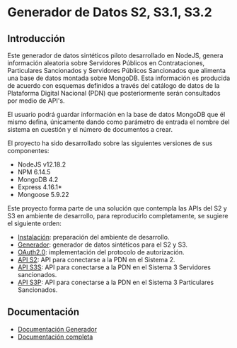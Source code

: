# Generador de Datos S2, S3.1, S3.2
## Introducción
Este generador de datos sintéticos piloto desarrollado en NodeJS, genera información aleatoria sobre Servidores Públicos en Contrataciones, Particulares Sancionados y Servidores Públicos Sancionados que alimenta una base de datos montada sobre MongoDB. Esta información es producida de acuerdo con esquemas definidos a través del catálogo de datos de la Plataforma Digital Nacional (PDN) que posteriormente serán consultados por medio de API's.

El usuario podrá guardar información en la base de datos MongoDB que él mismo defina, únicamente dando como parámetro de entrada el nombre del sistema en cuestión y el número de documentos a crear.

El proyecto ha sido desarrollado sobre las siguientes versiones de sus componentes:
* NodeJS v12.18.2
* NPM 6.14.5
* MongoDB 4.2
* Express 4.16.1*
* Mongoose 5.9.22

Este proyecto forma parte de una solución que contempla las APIs del S2 y S3 en ambiente de desarrollo, para reproducirlo completamente, se sugiere el siguiente orden:
* [Instalación](https://docs.google.com/document/d/1aQ0_f3sGiyE94anGy2pwOFn6KLucYTc3ZkrWM8rikIo/edit?usp=sharing): preparación del ambiente de desarrollo.
* [Generador](https://github.com/PDNMX/piloto_generador): generador de datos sintéticos para el S2 y S3. 
* [OAuth2.0](https://github.com/PDNMX/piloto_oauth2.0): implementación del protocolo de autorización.
* [API S2](https://github.com/PDNMX/piloto_s2): API para conectarse a la PDN en el Sistema 2. 
* [API S3S](https://github.com/PDNMX/piloto_s3s): API para conectarse a la PDN en el Sistema 3 Servidores sancionados.
* [API S3P](https://github.com/PDNMX/piloto_s3p): API para conectarse a la PDN en el Sistema 3 Particulares Sancionados. 


## Documentación

* [Documentación Generador](https://docs.google.com/document/d/16Lct0jfrzJ02pdWvW-x8oOfnhTyyZqk93xE2OwzzerI/edit?usp=sharing)
* [Documentación completa](https://drive.google.com/drive/folders/1aQLhmtKwbWiTy20Ei9k-zy6hneUuYTn2?usp=sharing)



